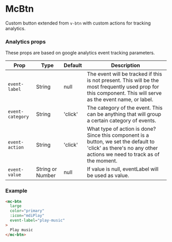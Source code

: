 # McBtn

Custom button extended from `v-btn` with custom actions for tracking analytics.

### Analytics props

These props are based on google analytics event tracking parameters.

| Prop | Type | Default | Description |
| ---- | ---- | ------- | ----------- |
| `event-label` | String | null | The event will be tracked if this is not present. This will be the most frequently used prop for this component. This will serve as the event name, or label. |
| `event-category` | String | 'click' | The category of the event. This can be anything that will group a certain category of events. |
| `event-action` | String | 'click' | What type of action is done? Since this component is a button, we set the default to 'click' as there's no any other actions we need to track as of the moment. |
| `event-value` | String or Number | null | If value is null, eventLabel will be used as value. |

### Example

```html
<mc-btn
  large
  color="primary"
  :icon="mdiPlay"
  event-label="play-music"
>
  Play music
</mc-btn>
```